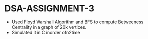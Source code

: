 # DSA-ASSIGNMENT-3
- Used Floyd Warshall Algorithm and BFS to compute Betweeness Centrality in a graph of 20k vertices.
- Simulated it in C inorder ofn2time
